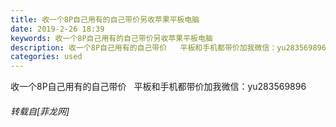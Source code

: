 ```yaml
---
title: 收一个8P自己用有的自己带价另收苹果平板电脑
date: 2019-2-26 18:39
keywords: 收一个8P自己用有的自己带价另收苹果平板电脑
description: 收一个8P自己用有的自己带价   平板和手机都带价加我微信：yu283569896
categories: used
---
```

<td class="t_f" id="postmessage_3118479">

收一个8P自己用有的自己带价   平板和手机都带价加我微信：yu283569896</td>
###### 转载自[菲龙网]
